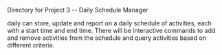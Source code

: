 Directory for Project 3 -- Daily Schedule Manager

daily can store, update and report on a daily schedule of activities, each with a start time and end time. There will be interactive commands to add and remove activities from the schedule and query activities based on different criteria.
